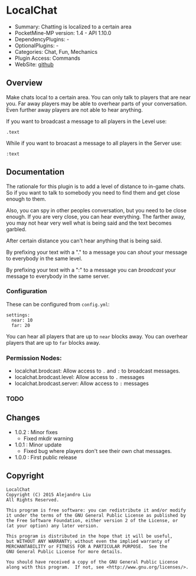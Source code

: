 LocalChat
=======

* Summary: Chatting is localized to a certain area
* PocketMine-MP version: 1.4 - API 1.10.0
* DependencyPlugins: -
* OptionalPlugins: -
* Categories: Chat, Fun, Mechanics
* Plugin Access: Commands
* WebSite: [github](https://github.com/alejandroliu/pocketmine-plugins/tree/master/LocalChat)

Overview
--------

Make chats local to a certain area.  You can only talk to players that
are near you.  Far away players may be able to overhear parts of your
conversation.  Even further away players are not able to hear anything.

If you want to broadcast a message to all players in the Level use:

	.text

While if you want to broacast a message to all players in the Server
use:

	:text


Documentation
-------------

The rationale for this plugin is to add a level of distance to in-game
chats.  So if you want to talk to somebody you need to find them and
get close enough to them.

Also, you can spy in other peoples conversation, but you need to be
close enough.  If you are very close, you can hear everything.  The
farther away, you may not hear very well what is being said and the
text becomes garbled.

After certain distance you can't hear anything that is being said.

By prefixing your text with a "." to a message you can *shout* your
message to everybody in the same level.

By prefixing your text with a ":" to a message you can *broadcast*
your message to everybody in the same server.

### Configuration

These can be configured from `config.yml`:

	settings:
	  near: 10
	  far: 20

You can hear all players that are up to `near` blocks away.
You can overhear players that are up to `far` blocks away.


### Permission Nodes:

* localchat.brodcast: Allow access to `.` and `:` to broadcast messages.
* localchat.brodcast.level: Allow access to `.` messages
* localchat.brodcast.server: Allow access to `:` messages

### TODO


Changes
-------

* 1.0.2 : Minor fixes
  * Fixed mkdir warning
* 1.0.1 : Minor update
  * Fixed bug where players don't see their own chat messages.
* 1.0.0 : First public release

Copyright
---------

    LocalChat
    Copyright (C) 2015 Alejandro Liu
    All Rights Reserved.

    This program is free software: you can redistribute it and/or modify
    it under the terms of the GNU General Public License as published by
    the Free Software Foundation, either version 2 of the License, or
    (at your option) any later version.

    This program is distributed in the hope that it will be useful,
    but WITHOUT ANY WARRANTY; without even the implied warranty of
    MERCHANTABILITY or FITNESS FOR A PARTICULAR PURPOSE.  See the
    GNU General Public License for more details.

    You should have received a copy of the GNU General Public License
    along with this program.  If not, see <http://www.gnu.org/licenses/>.
